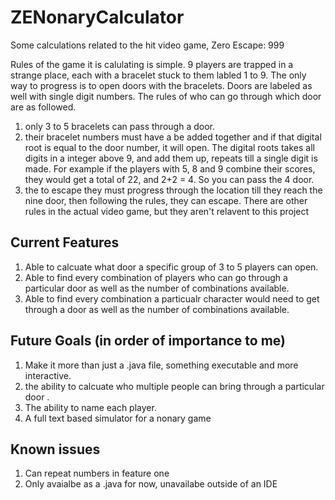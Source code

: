 # ZENonaryCalculator
Some calculations related to the hit video game, Zero Escape: 999

Rules of the game it is calulating is simple. 
9 players are trapped in a strange place, each with a bracelet stuck to them labled 1 to 9. 
The only way to progress is to open doors with the bracelets. 
Doors are labeled as well with single digit numbers.
The rules of who can go through which door are as followed. 
  1. only 3 to 5 bracelets can pass through a door. 
  2. their bracelet numbers must have a be added together and if that digital root is equal to the door number, it will open. 
    The digital roots takes all digits in a integer above 9, and add them up, repeats till a single digit is made. 
      For example if the players with 5, 8 and 9 combine their scores, they would get a total of 22, and 2+2 = 4. So you can pass the 4 door. 
  3. the to escape they must progress through the location till they reach the nine door, then following the rules, they can escape.
There are other rules in the actual video game, but they aren't relavent to this project

Current Features
---
1. Able to calcuate what door a specific group of 3 to 5 players can open. 
2. Able to find every combination of players who can go through a particular door as well as the number of combinations available. 
3. Able to find every combination a particualr character would need to get through a door as well as the number of combinations available. 

Future Goals (in order of importance to me)
---
1. Make it more than just a .java file, something executable and more interactive. 
2. the ability to calcuate who multiple people can bring through a particular door .
3. The ability to name each player. 
4. A full text based simulator for a nonary game

Known issues
---
1. Can repeat numbers in feature one
2. Only avaialbe as a .java for now, unavailabe outside of an IDE
